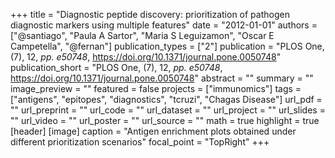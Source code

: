 +++
title = "Diagnostic peptide discovery: prioritization of pathogen diagnostic markers using multiple features"
date = "2012-01-01"
authors = ["@santiago", "Paula A Sartor", "Maria S Leguizamon", "Oscar E Campetella", "@fernan"]
publication_types = ["2"]
publication = "PLOS One, (7), 12, _pp. e50748_, https://doi.org/10.1371/journal.pone.0050748"
publication_short = "PLOS One, (7), 12, _pp. e50748_, https://doi.org/10.1371/journal.pone.0050748"
abstract = ""
summary = ""
image_preview = ""
featured = false
projects = ["immunomics"]
tags = ["antigens", "epitopes", "diagnostics", "tcruzi", "Chagas Disease"]
url_pdf = ""
url_preprint = ""
url_code = ""
url_dataset = ""
url_project = ""
url_slides = ""
url_video = ""
url_poster = ""
url_source = ""
math = true
highlight = true
[header]
[image]
 caption = "Antigen enrichment plots obtained under different prioritization scenarios"
 focal_point = "TopRight"
+++
